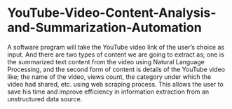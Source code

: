 # YouTube-Video-Content-Analysis-and-Summarization-Automation
A software program will take the YouTube video link of the user’s choice as  input. And there are two types of content we are going to extract as; one is the  summarized text content from the video using Natural Language Processing, and  the second form of content is details of the YouTube video like; the name of the  video, views count, the category under which the video had shared, etc. using web  scraping process. This allows the user to save his time and improve efficiency in  information extraction from an unstructured data source.

